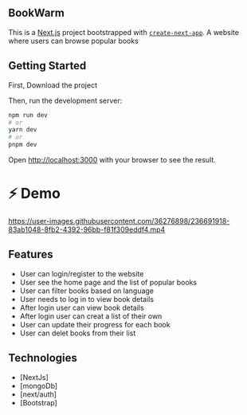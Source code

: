 ## BookWarm

This is a [Next.js](https://nextjs.org/) project bootstrapped with [`create-next-app`](https://github.com/vercel/next.js/tree/canary/packages/create-next-app).
A website where users can browse popular books

## Getting Started

First, Download the project


Then, run the development server:

```bash
npm run dev
# or
yarn dev
# or
pnpm dev
```

Open [http://localhost:3000](http://localhost:3000) with your browser to see the result.



<h1>⚡ Demo</h1>


https://user-images.githubusercontent.com/36276898/236691918-83ab1048-8fb2-4392-96bb-f81f309eddf4.mp4



## Features
- User can login/register to the website
- User see the home page and the list of popular books
- User can filter books based on language
- User needs to log in to view book details
- After login user can view book details
- After login user can creat a list of their own
- User can update their progress for each book
- User can delet books from their list

## Technologies
- [NextJs]
- [mongoDb]
- [next/auth]
- [Bootstrap]

